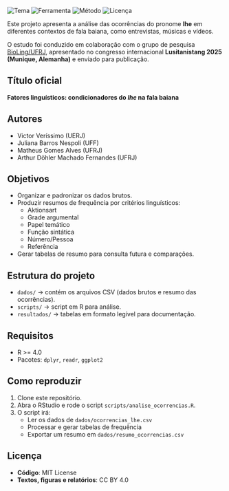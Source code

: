 ![Tema](https://img.shields.io/badge/Tema-Fatores%20Linguísticos-blue)  ![Ferramenta](https://img.shields.io/badge/Ferramenta-R%20%7C%20RStudio-lightgrey)  ![Método](https://img.shields.io/badge/Método-An%C3%A1lise%20de%20Corpus%20%7C%20Estat%C3%ADstica-purple)  ![Licença](https://img.shields.io/badge/License-CC--BY--4.0-yellowgreen)  

Este projeto apresenta a análise das ocorrências do pronome **lhe** em diferentes contextos de fala baiana, como entrevistas, músicas e vídeos.  

O estudo foi conduzido em colaboração com o grupo de pesquisa [BioLing/UFRJ](https://www.bioling.letras.ufrj.br/), apresentado no congresso internacional **Lusitanistang 2025 (Munique, Alemanha)** e enviado para publicação. 

## Título oficial

**Fatores linguísticos: condicionadores do *lhe* na fala baiana**

## Autores
- Victor Veríssimo (UERJ)  
- Juliana Barros Nespoli (UFF)  
- Matheus Gomes Alves (UFRJ)  
- Arthur Döhler Machado Fernandes (UFRJ)  

## Objetivos
- Organizar e padronizar os dados brutos.  
- Produzir resumos de frequência por critérios linguísticos:  
  - Aktionsart  
  - Grade argumental  
  - Papel temático  
  - Função sintática  
  - Número/Pessoa  
  - Referência  
- Gerar tabelas de resumo para consulta futura e comparações.  

## Estrutura do projeto
- `dados/` → contém os arquivos CSV (dados brutos e resumo das ocorrências).  
- `scripts/` → script em R para análise.  
- `resultados/` → tabelas em formato legível para documentação.  

## Requisitos
- R >= 4.0  
- Pacotes: `dplyr`, `readr`, `ggplot2`  

## Como reproduzir
1. Clone este repositório.  
2. Abra o RStudio e rode o script `scripts/analise_ocorrencias.R`.  
3. O script irá:  
   - Ler os dados de `dados/ocorrencias_lhe.csv`  
   - Processar e gerar tabelas de frequência  
   - Exportar um resumo em `dados/resumo_ocorrencias.csv`  

## Licença
- **Código**: MIT License  
- **Textos, figuras e relatórios**: CC BY 4.0  
